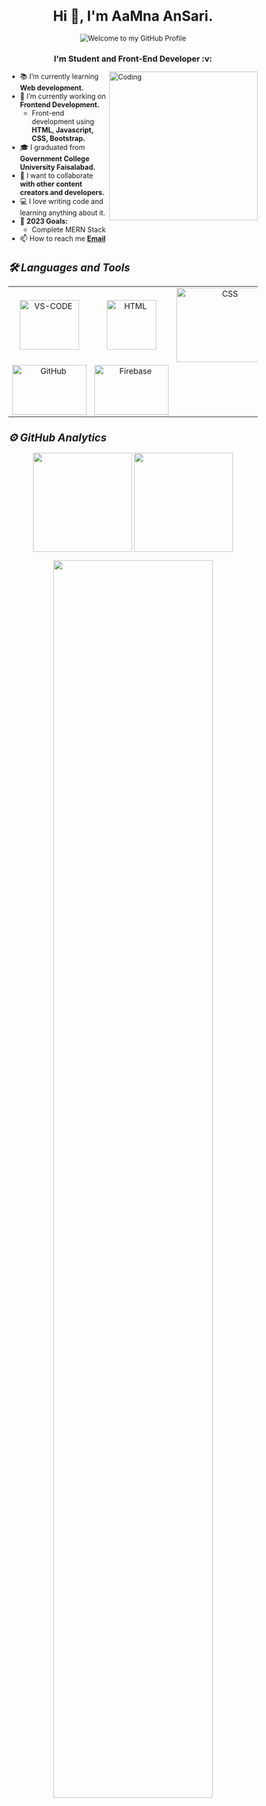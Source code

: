 <h1 align="center">Hi 👋, I'm AaMna AnSari.</h1>
<p align='center' style='margin: 16px 4px 8px;'>
    <img src="https://readme-typing-svg.herokuapp.com?font=Fira+Code&pause=1000&color=000000&center=true&vCenter=true&multiline=true&width=710&height=35&lines=Welcome+to+my+GitHub+Profile+👩‍💻;"alt="Welcome to my GitHub Profile" />
</p>
<h3 align="center">I'm Student and Front-End Developer :v:</h3>
<img align="right" alt="Coding" width="300" src="https://media.tenor.com/rePDfDWO3XoAAAAd/hacking.gif">


- 📚 I’m currently learning **Web development.**
- 🔭 I’m currently working on **Frontend Development.**
  - Front-end development using **HTML, Javascript, CSS, Bootstrap.**
- 🎓 I graduated from **Government College University Faisalabad.**
- 👯 I want to collaborate **with other content creators and developers.**
- 💻 I love writing code and learning anything about it.
- 🥅 **2023 Goals:**
     -  Complete MERN Stack
- 📫 How to reach me **[Email](aamnansari29@gmail.com)**

<h2><i>🛠️ Languages and Tools</i></h2>

<table width="100"align='center' >
     <tr>
          <td align='center'>
             <img src="https://code.visualstudio.com/assets/images/code-stable.png" alt="VS-CODE"  width="120px" height="100px">
         </td>
          <td align='center'>
               <img src="https://upload.wikimedia.org/wikipedia/commons/thumb/6/61/HTML5_logo_and_wordmark.svg/2048px-HTML5_logo_and_wordmark.svg.png" alt="HTML"  width="100px" height="100px">
          </td>
          <td align='center'>
               <img src="https://th.bing.com/th/id/OIP.fKtEA6VSuCPh0nCy2VTnZQHaE8?pid=ImgDet&rs=1" alt="CSS"  width="200px"     height="150px">
         </td>
          <td align='center' width="190">
             <img src="https://www.freepnglogos.com/uploads/javascript-png/png-javascript-badge-picture-8.png" alt="Javascript" width="100px" height="100px">
         </td>
         <td align='center'>
             <img src="https://www.vectorlogo.zone/logos/getbootstrap/getbootstrap-ar21.png" alt="Bootstrap5" width="150px" height="100px">
         </td>
     </tr> 
    <tr>
     <td align='center'>
             <img src="https://1000logos.net/wp-content/uploads/2021/05/GitHub-logo.png" alt="GitHub" width="150px" height="100px">
         </td>
          <td align='center'>
             <img src="https://upload.wikimedia.org/wikipedia/commons/b/bd/Firebase_Logo.png" alt="Firebase" width="150px" height="100px">
         </td>
    </tr>
</table>

<h2><i>⚙️ GitHub Analytics</i></h2>

<p align="center">
  <img height="200" src="https://github-readme-stats.vercel.app/api?username=aamna29&show_icons=true&theme=dracula&include_all_commits=true" />
  <img height="200" src="https://github-readme-stats.vercel.app/api/top-langs/?username=aamna29&theme=dracula&show_icons=true" />
</p>
<p align="center">
  <img width="80%"   src="https://github-readme-streak-stats.herokuapp.com/?user=aamna29&show_icons=true&locale=en&layout=demo&theme=dracula&hide_border=true" />
</p>
 
